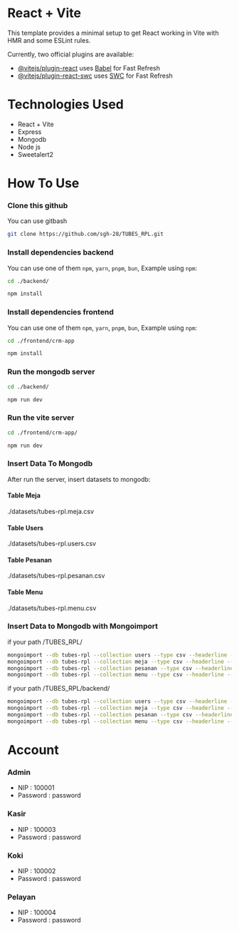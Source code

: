 # React + Vite

This template provides a minimal setup to get React working in Vite with HMR and some ESLint rules.

Currently, two official plugins are available:

- [@vitejs/plugin-react](https://github.com/vitejs/vite-plugin-react/blob/main/packages/plugin-react/README.md) uses [Babel](https://babeljs.io/) for Fast Refresh
- [@vitejs/plugin-react-swc](https://github.com/vitejs/vite-plugin-react-swc) uses [SWC](https://swc.rs/) for Fast Refresh

# Technologies Used
- React + Vite
- Express
- Mongodb
- Node js
- Sweetalert2

# How To Use

### Clone this github

 You can use gitbash

 ```bash
git clone https://github.com/sgh-28/TUBES_RPL.git
```

### Install dependencies backend

You can use one of them `npm`, `yarn`, `pnpm`, `bun`, Example using `npm`:

```bash
cd ./backend/

npm install
```

### Install dependencies frontend

You can use one of them `npm`, `yarn`, `pnpm`, `bun`, Example using `npm`:

```bash
cd ./frontend/crm-app

npm install
```

### Run the mongodb server
```bash
cd ./backend/

npm run dev
```

### Run the vite server
```bash
cd ./frontend/crm-app/

npm run dev
```

### Insert Data To Mongodb

After run the server, insert datasets to mongodb:

#### Table Meja

./datasets/tubes-rpl.meja.csv

#### Table Users

./datasets/tubes-rpl.users.csv

#### Table Pesanan

./datasets/tubes-rpl.pesanan.csv

#### Table Menu

./datasets/tubes-rpl.menu.csv

### Insert Data to Mongodb with Mongoimport

if your path /TUBES_RPL/
```bash
mongoimport --db tubes-rpl --collection users --type csv --headerline --file .\datasets\tubes-rpl.users.csv
mongoimport --db tubes-rpl --collection meja --type csv --headerline --file .\datasets\tubes-rpl.meja.csv
mongoimport --db tubes-rpl --collection pesanan --type csv --headerline --file .\datasets\tubes-rpl.pesanan.csv
mongoimport --db tubes-rpl --collection menu --type csv --headerline --file .\datasets\tubes-rpl.menu.csv
```
if your path /TUBES_RPL/backend/
```bash
mongoimport --db tubes-rpl --collection users --type csv --headerline --file ..\datasets\tubes-rpl.users.csv
mongoimport --db tubes-rpl --collection meja --type csv --headerline --file ..\datasets\tubes-rpl.meja.csv
mongoimport --db tubes-rpl --collection pesanan --type csv --headerline --file ..\datasets\tubes-rpl.pesanan.csv
mongoimport --db tubes-rpl --collection menu --type csv --headerline --file ..\datasets\tubes-rpl.menu.csv
```

# Account
### Admin
- NIP : 100001
- Password : password
### Kasir
- NIP : 100003
- Password : password
### Koki
- NIP : 100002
- Password :  password
### Pelayan
- NIP : 100004
- Password : password
